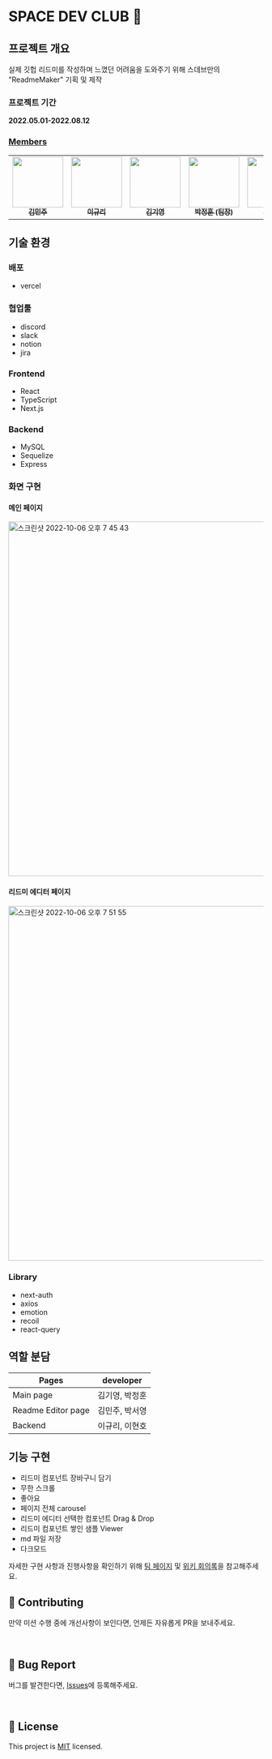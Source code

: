 # SPACE DEV CLUB 🚀

<!-- <a href="https://hits.seeyoufarm.com"><img src="https://hits.seeyoufarm.com/api/count/incr/badge.svg?url=https%3A%2F%2Fgithub.com%2FJunghoon-P%2FSPACE_DEV_CLUB_FRONT&count_bg=%2379C83D&title_bg=%23555555&icon=&icon_color=%23E7E7E7&title=hits&edge_flat=false"/></a>
<img src="https://img.shields.io/github/stars/Junghoon-P/SPACE_DEV_CLUB_FRONT" alt="stars"/>
<img src="https://img.shields.io/github/issues-pr/Junghoon-P/SPACE_DEV_CLUB_FRONT" alt="open pull requests"/> -->

## 프로젝트 개요

실제 깃헙 리드미를 작성하며 느꼈던 어려움을 도와주기 위해 스데브만의 "ReadmeMaker" 기획 및 제작

### 프로젝트 기간

**2022.05.01-2022.08.12**

### [Members](https://www.spacelog.today/introduce)

<table>
  <tr>
    <td align="center">
      <a href="https://github.com/deli-ght"
        ><img
          src="https://avatars.githubusercontent.com/deli-ght"
          width="100px;"
          alt=""
        /><br /><sub><b>김민주</b></sub></a
      ><br />
    </td>
    <td align="center">
      <a href="https://github.com/jae04099"
        ><img
          src="https://avatars.githubusercontent.com/jae04099"
          width="100px;"
          alt=""
        /><br /><sub><b>이규리</b></sub></a
      ><br />
    </td>
    <td align="center">
      <a href="https://github.com/kykim00"
        ><img
          src="https://avatars.githubusercontent.com/kykim00"
          width="100px;"
          alt=""
        /><br /><sub><b>김기영</b></sub></a
      ><br />
    </td>
    <td align="center">
      <a href="https://github.com/Junghoon-P"
        ><img
          src="https://avatars.githubusercontent.com/Junghoon-P"
          width="100px;"
          alt=""
        /><br /><sub><b>박정훈 (팀장)</b></sub></a
      ><br />
    </td>
    <td align="center">
      <a href="https://github.com/ongddree"
        ><img
          src="https://avatars.githubusercontent.com/ongddree"
          width="100px;"
          alt=""
        /><br /><sub><b>박서영</b></sub></a
      ><br />
    </td>
      <td align="center">
      <a href="https://github.com/LEEHYUNHO2001"
        ><img
          src="https://avatars.githubusercontent.com/LEEHYUNHO2001"
          width="100px;"
          alt=""
        /><br /><sub><b>이현호</b></sub></a>
    <br />
    </td>
  </tr>
</table>

## 기술 환경

### 배포

- vercel

### 협업툴

- discord
- slack
- notion
- jira

### Frontend

- React
- TypeScript
- Next.js

### Backend

- MySQL
- Sequelize
- Express

### 화면 구현

#### 메인 페이지
<img width="700" alt="스크린샷 2022-10-06 오후 7 45 43" src="https://user-images.githubusercontent.com/77766769/200302046-25f6ccaf-8f2d-493c-90cf-6ef48e595aef.png">

#### 리드미 에디터 페이지
<img width="700" alt="스크린샷 2022-10-06 오후 7 51 55" src="https://user-images.githubusercontent.com/77766769/200302158-a6be5ad8-ae80-4c23-809f-c1b00345ca54.png">



### Library

- next-auth
- axios
- emotion
- recoil
- react-query

## 역할 분담

| Pages                     | developer      |
| ------------------------- | -------------- |
| Main page                 | 김기영, 박정훈 |
| Readme Editor page        | 김민주, 박서영 |
| Backend | 이규리, 이현호       |

<!-- ## 데이터베이스 구조 -->

## 기능 구현

- 리드미 컴포넌트 장바구니 담기
- 무한 스크롤
- 좋아요
- 페이지 전체 carousel
- 리드미 에디터 선택한 컴포넌트 Drag & Drop
- 리드미 컴포넌트 쌓인 샘플 Viewer
- md 파일 저장
- 다크모드

자세한 구현 사항과 진행사항을 확인하기 위해 [팀 페이지](https://scandalous-pleasure-6aa.notion.site/24fc67c23010418e9dde3665fcd529ce?v=ecb31bae79cc43aeb54cedc466b92dbc) 및 [위키 회의록](https://github.com/SPACE-DEV-CLUB/ReadmeMAker/wiki)을 참고해주세요.

## 👏 Contributing

만약 미션 수행 중에 개선사항이 보인다면, 언제든 자유롭게 PR을 보내주세요.

<br/>

## 🐞 Bug Report

버그를 발견한다면, [Issues](https://github.com/SPACE-DEV-CLUB/ReadmeMAker/issues)에 등록해주세요.

<br/>

## 📝 License

This project is [MIT](https://github.com/SPACE-DEV-CLUB/SPACE-DEV-CLUB/blob/develop/LICENSE.md) licensed.

